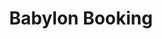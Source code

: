 ---
id: 5
title: "Babylon Booking"
description: "Built a homepage for Babylon Booking, a B2B flight booking platform owned by Moonline."
stack:
- name: "PHP"
- name: "Bootstrap"
- name: "Wordpress API"
- name: "GSAP"
links:
- link: "https://babylon-booking.com"
  image: "../../assets/images/open_website.svg"
---